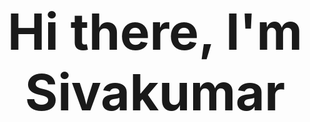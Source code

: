 <p align="center">
  <strong><span style="font-size: 80px;">Hi there, I'm Sivakumar</span></strong>
</p>
